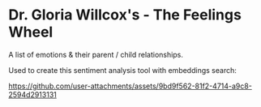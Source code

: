 # Dr. Gloria Willcox's - The Feelings Wheel

A list of emotions & their parent / child relationships.

Used to create this sentiment analysis tool with embeddings search:

https://github.com/user-attachments/assets/9bd9f562-81f2-4714-a9c8-2594d2913131
